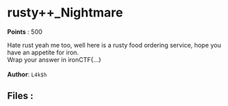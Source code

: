 # rusty++_Nightmare
**Points** : 500

Hate rust yeah me too, well here is a rusty food ordering service, hope you have an appetite for iron.<br> Wrap your answer in ironCTF{...} <br> <br><b>Author</b>: `L4k$h`

## Files : 
